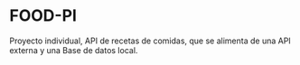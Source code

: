 # FOOD-PI
Proyecto individual, API de recetas de comidas, que se alimenta de una API externa y una Base de datos local.
